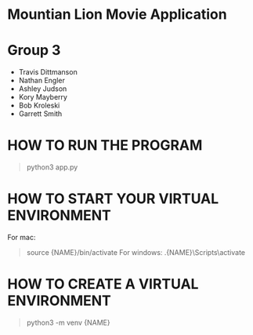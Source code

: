 # Mountian Lion Movie Application

# Group 3
- Travis Dittmanson
- Nathan Engler
- Ashley Judson 
- Kory Mayberry 
- Bob Kroleski
- Garrett Smith

# HOW TO RUN THE PROGRAM
> python3 app.py

# HOW TO START YOUR VIRTUAL ENVIRONMENT
For mac:
> source {NAME}/bin/activate
For windows:
> .\{NAME}\Scripts\activate

# HOW TO CREATE A VIRTUAL ENVIRONMENT
> python3 -m venv {NAME}


